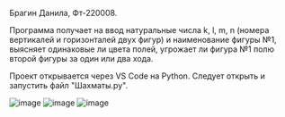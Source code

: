 Брагин Данила, Фт-220008.

Программа получает на ввод натуральные числа k, l, m, n (номера вертикалей и горизонталей двух фигур) и наименование фигуры №1, выясняет одинаковые ли цвета полей, угрожает ли фигура №1 полю второй фигуры за один или два хода.

Проект открывается через VS Code на Python. Следует открыть и запустить файл "Шахматы.py".

![image](https://github.com/scoundrel-343/laboratornaya-3/assets/146209505/65cedaaf-2943-4c47-a852-34e22dab8f69)
![image](https://github.com/scoundrel-343/laboratornaya-3/assets/146209505/c15d2cee-6166-4508-a6be-5813d0c9125a)
![image](https://github.com/scoundrel-343/laboratornaya-3/assets/146209505/3ed62acc-7959-4612-8390-3f9f2db2d30e)
